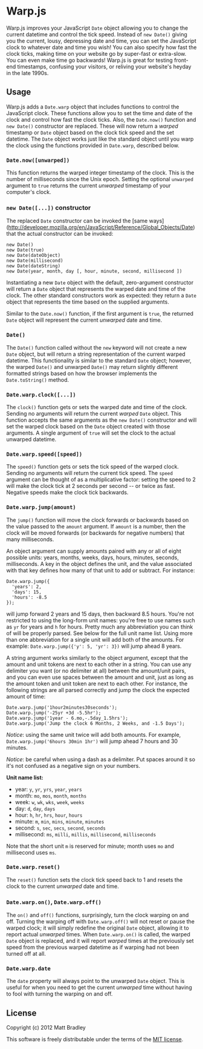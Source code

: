 Warp.js
=======

Warp.js improves your JavaScript `Date` object allowing you to change the
current datetime and control the tick speed. Instead of `new Date()` giving you
the current, lousy, depressing date and time, you can set the JavaScript clock
to whatever date and time you wish! You can also specify how fast the clock
ticks, making time on your website go by super-fast or extra-slow. You can even
make time go backwards! Warp.js is great for testing front-end timestamps,
confusing your visitors, or reliving your website's heyday in the late 1990s.

Usage
-----

Warp.js adds a `Date.warp` object that includes functions to control the
JavaScript clock. These functions allow you to set the time and date of the
clock and control how fast the clock ticks. Also, the `Date.now()` function and
`new Date()` constructor are replaced. These will now return a *warped*
timestamp or `Date` object based on the clock tick speed and the set datetime.
The `Date` object works just like the standard object until you warp the clock
using the functions provided in `Date.warp`, described below.

### `Date.now([unwarped])`

This function returns the warped integer timestamp of the clock. This is the
number of milliseconds since the Unix epoch. Setting the optional `unwarped`
argument to `true` returns the current *unwarped* timestamp of your computer's
clock.

### `new Date([...])` constructor

The replaced `Date` constructor can be invoked the [same ways]
(http://developer.mozilla.org/en/JavaScript/Reference/Global_Objects/Date)
that the actual constructor can be invoked:

    new Date()
    new Date(true)
    new Date(dateObject)
    new Date(millisecond)
    new Date(dateString)
    new Date(year, month, day [, hour, minute, second, millisecond ])

Instantiating a new `Date` object with the default, zero-argument constructor
will return a `Date` object that represents the warped date and time of the
clock. The other standard constructors work as expected: they return a `Date`
object that represents the time based on the supplied arguments.

Similar to the `Date.now()` function, if the first argument is `true`, the
returned `Date` object will represent the current *unwarped* date and time.

### `Date()`

The `Date()` function called without the `new` keyword will not create a new
`Date` object, but will return a string representation of the current warped
datetime. This functionality is similar to the standard `Date` object; however,
the warped `Date()` and unwarped `Date()` may return slightly different
formatted strings based on how the browser implements the `Date.toString()`
method.

### `Date.warp.clock([...])`

The `clock()` function gets or sets the warped date and time of the clock.
Sending no arguments will return the current *warped* `Date` object. This
function accepts the same arguments as the `new Date()` constructor and will
set the warped clock based on the `Date` object created with those arguments. A
single argument of `true` will set the clock to the actual unwarped datetime.

### `Date.warp.speed([speed])`

The `speed()` function gets or sets the tick speed of the warped clock. Sending
no arguments will return the current tick speed. The `speed` argument can be
thought of as a multiplicative factor: setting the speed to 2 will make the
clock tick at 2 seconds per second -- or twice as fast. Negative speeds make
the clock tick backwards.

### `Date.warp.jump(amount)`

The `jump()` function will move the clock forwards or backwards based on the
value passed to the `amount` argument. If `amount` is a number, then the clock
will be moved forwards (or backwards for negative numbers) that many
milliseconds.

An object argument can supply amounts paired with any or all of eight possible
units: years, months, weeks, days, hours, minutes, seconds, milliseconds. A key
in the object defines the unit, and the value associated with that key defines
how many of that unit to add or subtract. For instance:

    Date.warp.jump({
      'years': 2,
      'days': 15,
      'hours': -8.5
    });

will jump forward 2 years and 15 days, then backward 8.5 hours. You're not
restricted to using the long-form unit names: you're free to use names such as
`yr` for years and `h` for hours. Pretty much any abbreviation you can think of
will be properly parsed. See below for the full unit name list. Using more than
one abbreviation for a single unit will add both of the amounts. For example:
`Date.warp.jump({'y': 5, 'yr': 3})` will jump ahead 8 years.

A string argument works similarly to the object argument, except that the
amount and unit tokens are next to each other in a string. You can use any
delimiter you want (or no delimiter at all) between the amount/unit pairs, and
you can even use spaces between the amount and unit, just as long as the amount
token and unit token are next to each other. For instance, the following
strings are all parsed correctly and jump the clock the expected amount of
time:

    Date.warp.jump('1hour2minutes30seconds');
    Date.warp.jump('-25yr +3d -5.5hr');
    Date.warp.jump('1year - 6.mo,-.5day_1.5hrs');
    Date.warp.jump('Jump the clock 6 Months, 2 Weeks, and -1.5 Days');

*Notice*: using the same unit twice will add both amounts. For example,
`Date.warp.jump('6hours 30min 1hr')` will jump ahead 7 hours and 30 minutes.

*Notice*: be careful when using a dash as a delimiter. Put spaces around it so
it's not confused as a negative sign on your numbers.

**Unit name list:**
 * year: `y`, `yr`, `yrs`, `year`, `years`
 * month: `mo`, `mos`, `month`, `months`
 * week: `w`, `wk`, `wks`, `week`, `weeks`
 * day: `d`, `day`, `days`
 * hour: `h`, `hr`, `hrs`, `hour`, `hours`
 * minute: `m`, `min`, `mins`, `minute`, `minutes`
 * second: `s`, `sec`, `secs`, `second`, `seconds`
 * millisecond: `ms`, `milli`, `millis`, `millisecond`, `milliseconds`

Note that the short unit `m` is reserved for minute; month uses `mo` and
millisecond uses `ms`.

### `Date.warp.reset()`

The `reset()` function sets the clock tick speed back to 1 and resets the clock
to the current *unwarped* date and time.

### `Date.warp.on()`, `Date.warp.off()`

The `on()` and `off()` functions, surprisingly, turn the clock warping on and
off. Turning the warping off with `Date.warp.off()` will not reset or pause the
warped clock; it will simply redefine the original `Date` object, allowing it
to report actual *unwarped* times. When `Date.warp.on()` is called, the warped
`Date` object is replaced, and it will report *warped* times at the previously
set speed from the previous warped datetime as if warping had not been turned
off at all.

### `Date.warp.date`

The `date` property will always point to the unwarped `Date` object. This is
useful for when you need to get the current *unwarped* time without having to
fool with turning the warping on and off.

License
-------

Copyright (c) 2012 Matt Bradley

This software is freely distributable under the terms of the
[MIT license](http://www.opensource.org/licenses/MIT).
